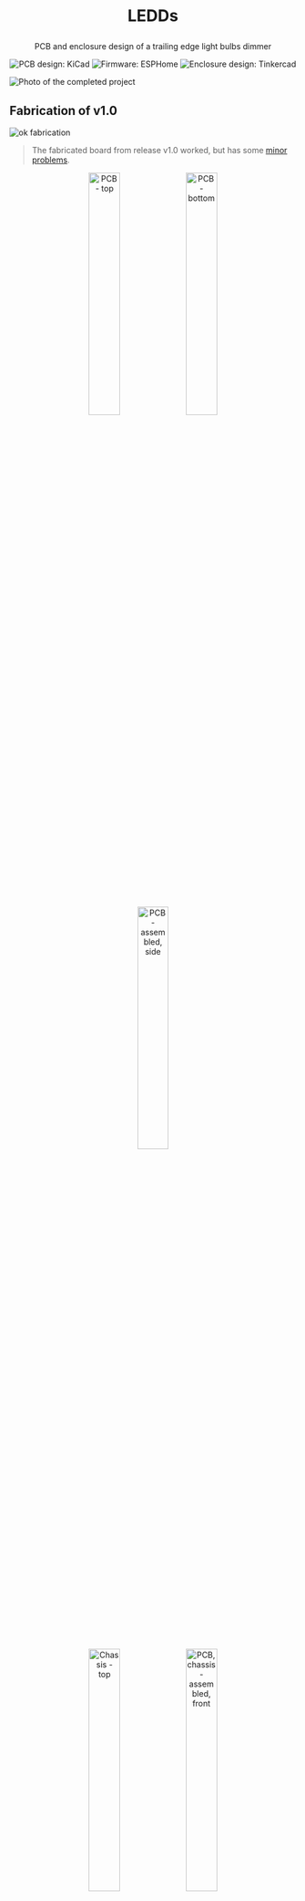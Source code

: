 # <p align="center">LEDDs</p>

<p align="center">PCB and enclosure design of a trailing edge light bulbs dimmer</p>

<p align="center">
  <img alt="PCB design: KiCad" src="https://img.shields.io/badge/KiCad-ivory?style=flat-square&logo=kicad&logoSize=auto&label=PCB&link=https://www.esphome.io" />
  <img alt="Firmware: ESPHome" src="https://img.shields.io/badge/ESPHome-ivory?style=flat-square&logo=esphome&logoSize=auto&label=Firmware&link=https://www.kicad.org" />
  <img alt="Enclosure design: Tinkercad" src="https://img.shields.io/badge/Tinkercad-ivory?style=flat-square&logo=tinkercad&logoSize=auto&label=Enclosure&link=https%3A%2F%2Fwww.tinkercad.com%2Fthings%2FahXHN7lsDMm-ledds-enclosure-v10" />
</p>

![Photo of the completed project][ledds-side_trn]


## Fabrication of v1.0

![ok fabrication](https://img.shields.io/badge/ok-greenyellow?style=for-the-badge&label=fabrication%20result)
> The fabricated board from release v1.0 worked, but has some [minor problems][releaselog_v1_0].

<p align="center">
  <img src="/doc/assets/pcb-top_green_720p.jpg" alt="PCB - top" title="PCB - top" width="33%" />
  <img src="/doc/assets/pcb-bottom_green_720p.jpg" alt="PCB - bottom" title="PCB - bottom" width="33%" />
  <img src="/doc/assets/pcb-assembled_side_yellow_720p.jpg" alt="PCB - assembled, side" title="PCB - assembled, side" width="33%" />
</p>

<p align="center">
  <img src="/doc/assets/chassis-top_green_720p.jpg" alt="Chassis - top" title="Chassis - top" width="33%" />
  <img src="/doc/assets/pcb_chassis-assembled_front_red_720p.jpg" alt="PCB, chassis - assembled, front" title="PCB, chassis - assembled, front" width="33%" />
  <img src="/doc/assets/enclosure-assembled_side_red_720p.jpg" alt="Enclosure - assembled, side" title="Enclosure - assembled, side" width="33%" />
</p>

---


## Features
### Suitable for dimmable LED bulbs
Uses MOSFETs to switch off the voltage on the trailing edge.

### Rotary encoder for direct control
Fully usable as a standalone device.

Default rotary encoder functions:
 - rotate for brightness adjustment
 - press to turn ON/OFF
 - press and rotate to cycle through the effects

### Runs ESPHome firmware
Example configuration in [fw/example/](fw/example/).

### Enclosure
The enclosure consists of a 3D printed open-box chassis and a PCB top cover.

#### 3D printed chassis
[![Chassis - render][chassis-render]][tinkercad_design_v10]

Located in [enclosure/chassis](enclosure/chassis).

#### PCB top plate
Located in [enclosure/top_plate/](enclosure/top_plate/).


## Specifications
 - input voltage: ~230 V
 - maximum output power: 100 W
 - idle power draw: 0.5 W
 - dimensions:
   - width: 100 mm
   - depth: 51 mm
   - height: 25 mm


## Making the project
### 1. Ordering the parts
#### 1.1. PCB and top plate
Download the [PCB gerbers][dw_gerbers] and the [top plate gerbers][dw_top_plate_gerbers].

Or download the [combined gerbers][dw_combined_gerbers]. These include the PCB and the top plate on a single PCB.

#### 1.2. 3D printed chassis
Download the [chassis STL file][dw_chassis_stl].

Tested printing parameters:
JLC3DP:
 - technology: FDM (plastic)
 - material: PLA
 - color: white
 - surface finish: no

#### 1.3. Components
Download the [BOM][dw_bom].

Download the [enclosure's BOM][dw_enclosure_bom].

### 2. PCB assembly
Use the [interactive BOM][dw_ibom].

### 3. Firmware upload
> [!NOTE]
> A USB-to-UART adapter module is required.

  1. Download the provided [ESPHome example configuration][dw_esphome_cfg].
  2. Follow [ESPHome's getting started guide][esphome_getting_started] to compile and upload the firmware.

### 4. Enclosure
#### 1. Melt the threaded inserts into the enclosure.
![Chassis - top][chassis-top_green]

#### 2. Insert the PCB into the enclosure and screw in the cables.
![PCB, chassis - assembled, top][pcb_chassis-assembled_top_red]

#### 3. Insert the screws in the top plate and place the spacers around the screws.
![Plate - assembled, bottom][plate-assembled_bottom_blue]

#### 4. Screw the top plate through the PCB into the enclosure.
![Enclosure - assembled, side][enclosure-assembled_side_red]


## Contributing
Every type of contribution is welcome, like improvements or corrections on the:
 - documentation
 - schematic/PCB design
 - enclosure (chassis and top panel) design
 - ESPHome configuration

Contributions can be made as improvements or as variants (e.g. different enclosure design, ESPHome configuration, etc.).

The procedure is:
 - fork
 - branch
 - commit
 - pull request
 
You're welcome to post photos in [Discussions: Show and tell][discussions_show_and_tell].


<!-- links -->
[discussions_show_and_tell]: https://github.com/VasilKalchev/LEDDs/discussions/categories/show-and-tell

[releaselog_v1_0]: /doc/releaselog.md#v10---2025-02-17 "/doc/releaselog.md"
[repo_release_v1_0]: https://github.com/VasilKalchev/LEDDs/releases/tag/v1.0 "Release v1.0"
[repo_releases]: https://github.com/VasilKalchev/LEDDs/releases "All releases"

<!-- release assets -->
[dw_gerbers]: https://github.com/VasilKalchev/LEDDs/releases/download/v1.0/gerbers_jlcpcb.zip "gerbers_jlcpcb.zip from release v1.0"
[dw_top_plate_gerbers]: https://github.com/VasilKalchev/LEDDs/releases/download/v1.0/top_plate_gerbers_jlcpcb.zip "top_plate_gerbers_jlcpcb.zip from release v1.0"
[dw_combined_gerbers]: https://github.com/VasilKalchev/LEDDs/releases/download/v1.0/combined_gerbers_jlcpcb.zip "combined_gerbers_jlcpcb.zip from release v1.0"
[dw_bom]: https://github.com/VasilKalchev/LEDDs/releases/download/v1.0/bom.csv "bom.csv from release v1.0"
[dw_enclosure_bom]: https://github.com/VasilKalchev/LEDDs/releases/download/v1.0/enclosure_bom.csv "enclosure_bom.csv from release v1.0"
[dw_ibom]: https://github.com/VasilKalchev/LEDDs/releases/download/v1.0/ibom.html "ibom.html from release v1.0"
[dw_chassis_stl]: https://github.com/VasilKalchev/LEDDs/releases/download/v1.0/chassis.stl "chassis.stl from release v1.0"
[dw_esphome_cfg]: https://github.com/VasilKalchev/LEDDs/releases/download/v1.0/LEDDs.yaml "LEDDs.yaml from release v1.0"
<!-- /release assets -->

<!-- photos and screenshots -->
[ledds-side_trn]: /doc/assets/ledds-side_trn_720p.png
[ledds-front_trn]: /doc/assets/ledds-front_trn_720p.png
[pcb-top_green]: /doc/assets/pcb-top_green_720p.jpg
[pcb-bottom_green]: /doc/assets/pcb-bottom_green_720p.jpg
[pcb-assembled_side_yellow]: /doc/assets/pcb-assembled_side_yellow_720p.jpg
[pcb-assembled_front_red]: /doc/assets/pcb-assembled_front_red_720p.jpg
[pcb-assembled_bottom_yellow]: /doc/assets/pcb-assembled_bottom_yellow_720p.jpg
[pcb_chassis-assembled_front_red]: /doc/assets/pcb_chassis-assembled_front_red_720p.jpg
[pcb_chassis-assembled_top_red]: /doc/assets/pcb_chassis-assembled_top_red_720p.jpg
[plate-top_green]: /doc/assets/plate-top_green_720p.jpg
[plate-assembled_top_blue]: /doc/assets/plate-assembled_top_blue_720p.jpg
[plate-assembled_bottom_blue]: /doc/assets/plate-assembled_bottom_blue_720p.jpg
[chassis-side_green]: /doc/assets/chassis-side_green_720p.jpg
[chassis-top_green]: /doc/assets/chassis-top_green_720p.jpg
[chassis-bottom_green]: /doc/assets/chassis-bottom_green_720p.jpg
[enclosure-assembled_side_red]: /doc/assets/enclosure-assembled_top_red_720p.jpg

[chassis-render]: /doc/assets/chassis-render.png
<!-- /photos and screenshots -->

<!-- external -->
[tinkercad_design_v10]: https://www.tinkercad.com/things/ahXHN7lsDMm-ledds-chassis-v10 "Open Tinkercad design"
[esphome_getting_started]: https://esphome.io/guides/getting_started_hassio "Getting Started with ESPHome and Home Assistant"
[jlcpcb_gerbers_spec]: https://jlcpcb.com/help/article/how-to-generate-gerber-and-drill-files-in-kicad-8 "JLCPCB: How to generate Gerber and drill files in KiCad 8"
<!-- /external -->

<!-- /links -->


<!-- checklist & fabrication result template

<details>
<summary>/readme.md checklist</summary>

 - [x] set current version (after project name)
 - [x] set fabrication status
 - [x] update the sections as needed
 - [x] comment out this "checklist" and "templates" sections

</details>

<details>
<summary>/readme.md templates</summary>

## "Fabrication result" section:

![bad fabrication](https://img.shields.io/badge/bad-firebrick?style=for-the-badge&label=fabrication%20result)
> The fabricated board from release vX.Y [didn't work](/doc/releaselog.md#vXY---202Y-MM-DD).
>
> :exclamation: Browse [repository releases][repo_releases] for a better version.

---

![poor fabrication](https://img.shields.io/badge/poor-orangered?style=for-the-badge&label=fabrication%20result)
> The fabricated board from release vX.Y works, but has [significant problems](/doc/releaselog.md#vXY---202Y-MM-DD).
>
> :exclamation: Browse [repository releases][repo_releases] for a better version.

---

![average fabrication](https://img.shields.io/badge/average-yellow?style=for-the-badge&label=fabrication%20result)
> The fabricated board from release vX.Y works, but has [some problems](/doc/releaselog.md#vXY---202Y-MM-DD).
>
> :grey_exclamation: Browse [repository releases][repo_releases] for a better version.

---

![ok fabrication](https://img.shields.io/badge/ok-greenyellow?style=for-the-badge&label=fabrication%20result)
> The fabricated board from release vX.Y works, but has some [minor problems](/doc/releaselog.md#vXY---202Y-MM-DD).
>
> :memo: Browse [repository releases][repo_releases] for a better version.

---

![good fabrication](https://img.shields.io/badge/good-limegreen?style=for-the-badge&label=fabrication%20result)
> The fabricated board from release vX.Y works without problems!
>
> :tada: Recommended for fabrication.

---

![in development](https://img.shields.io/badge/in_development-dimgrey?style=for-the-badge&label=fabrication%20result)
> This version is currently in development...
>
> :hourglass_flowing_sand: Wait for the release or browse [repository releases][repo_releases] for an older, completed version.

---

![will not fabricate](https://img.shields.io/badge/won\'t_be_fabricated-firebrick?style=for-the-badge&label=fabrication%20result)
> Release vX.Y won't be fabricated, because ... .
>
> :exclamation: Browse [repository releases][repo_releases] for a better version.

---

![fix, not fabricated](https://img.shields.io/badge/fix%20(not%20fabricated)-indigo?style=for-the-badge&label=fabrication%20result)
> [Release vX.Y](/doc/releaselog.md#vX.Y) is a fix for vX.Y, but was not fabricated at the time of release.
>
> :memo: Check the latest [release note of this version](https://github.com/VasilKalchev/LEDDs/releases/tag/vX.Y) for a possible update on the fabrication status.

</details>

-->
